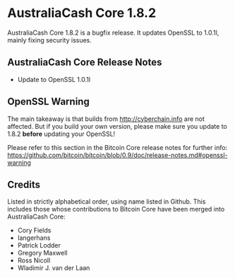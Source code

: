 # AustraliaCash Core 1.8.2

AustraliaCash Core 1.8.2 is a bugfix release. It updates OpenSSL to 1.0.1l, mainly fixing security issues.

## AustraliaCash Core Release Notes

* Update to OpenSSL 1.0.1l


## OpenSSL Warning

The main takeaway is that builds from http://cyberchain.info are not affected. But if you build your own version,
please make sure you update to 1.8.2 **before** updating your OpenSSL!

Please refer to this section in the Bitcoin Core release notes for further info: https://github.com/bitcoin/bitcoin/blob/0.9/doc/release-notes.md#openssl-warning


## Credits

Listed in strictly alphabetical order, using name listed in Github. This
includes those whose contributions to Bitcoin Core have been merged
into AustraliaCash Core:

* Cory Fields
* langerhans
* Patrick Lodder
* Gregory Maxwell
* Ross Nicoll
* Wladimir J. van der Laan

